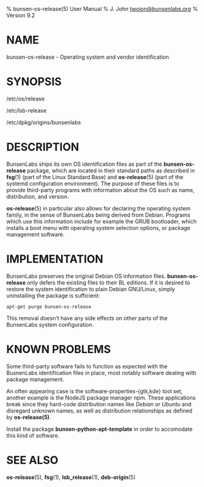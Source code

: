 % bunsen-os-release(5) User Manual
% J. John <twoion@bunsenlabs.org>
% Version 9.2

# NAME

bunsen-os-release - Operating system and vendor identification

# SYNOPSIS

/etc/os/release 

/etc/lsb-release

/etc/dpkg/origins/bunsenlabs

# DESCRIPTION

BunsenLabs ships its own OS identification files as part of the
**bunsen-os-release** package, which are located in their standard paths
as described in **fsg**(1) (part of the Linux Standard Base) and
**os-release**(5) (part of the systemd configuration environment). The
purpose of these files is to provide third-party programs with
information about the OS such as name, distribution, and version.

**os-release**(5) in particular also allows for declaring the operating
system family, in the sense of BunsenLabs being derived from Debian.
Programs which use this information include for example the GRUB
bootloader, which installs a boot menu with operating system selection
options, or package management software.

# IMPLEMENTATION

BunsenLabs preserves the original Debian OS information files.
**bunsen-os-release** only defers the existing files to their BL
editions. If it is desired to restore the system identification to plain
Debian GNU/Linux, simply uninstalling the package is sufficient:

    apt-get purge bunsen-os-release

This removal doesn't have any side effects on other parts of the
BunsenLabs system configuration.

# KNOWN PROBLEMS

Some third-party software fails to function as expected with the
BusnenLabs identification files in place, most notably software dealing
with package management.

An often appearing case is the software-properties-{gtk,kde} tool set,
another example is the NodeJS package manager npm. These applications
break since they hard-code distribution names like *Debian* or *Ubuntu*
and disregard unknown names, as well as distribution relationships as
defined by **os-release(5)**.

Install the package **bunsen-python-apt-template** in order to
accomodate this kind of software.

# SEE ALSO

**os-release**(5), **fsg**(1), **lsb\_release**(1), **deb-origin**(5)
